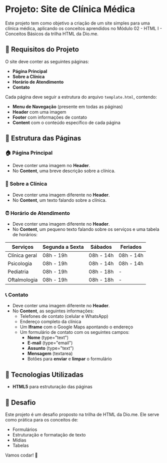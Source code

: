 # Projeto: Site de Clínica Médica

Este projeto tem como objetivo a criação de um site simples para uma clínica médica, aplicando os conceitos aprendidos no Módulo 02 - HTML I - Conceitos Básicos da trilha HTML da Dio.me.

## 📌 Requisitos do Projeto

O site deve conter as seguintes páginas:

- **Página Principal**
- **Sobre a Clínica**
- **Horário de Atendimento**
- **Contato**

Cada página deve seguir a estrutura do arquivo `template.html`, contendo:

- **Menu de Navegação** (presente em todas as páginas)
- **Header** com uma imagem
- **Footer** com informações de contato
- **Content** com o conteúdo específico de cada página

## 📂 Estrutura das Páginas

### 🏠 Página Principal

- Deve conter uma imagem no **Header**.
- No **Content**, uma breve descrição sobre a clínica.

### 🏥 Sobre a Clínica

- Deve conter uma imagem diferente no **Header**.
- No **Content**, um texto falando sobre a clínica.

### ⏰ Horário de Atendimento

- Deve conter uma imagem diferente no **Header**.
- No **Content**, um pequeno texto falando sobre os serviços e uma tabela de horários:

| Serviços      | Segunda a Sexta | Sábados   | Feriados  |
| ------------- | --------------- | --------- | --------- |
| Clínica geral | 08h - 19h       | 08h - 14h | 08h - 14h |
| Psicologia    | 08h - 19h       | 08h - 14h | 08h - 14h |
| Pediatria     | 08h - 19h       | 08h - 18h | -         |
| Oftalmologia  | 08h - 19h       | 08h - 18h | -         |

### 📞 Contato

- Deve conter uma imagem diferente no **Header**.
- No **Content**, as seguintes informações:
  - Telefones de contato (celular e WhatsApp)
  - Endereço completo da clínica
  - Um **Iframe** com o Google Maps apontando o endereço
  - Um formulário de contato com os seguintes campos:
    - **Nome** (type="text")
    - **E-mail** (type="email")
    - **Assunto** (type="text")
    - **Mensagem** (textarea)
    - Botões para **enviar** e **limpar** o formulário

## 📜 Tecnologias Utilizadas

- **HTML5** para estruturação das páginas

## 🎯 Desafio

Este projeto é um desafio proposto na trilha de HTML da Dio.me. Ele serve como prática para os conceitos de:

- Formulários
- Estruturação e formatação de texto
- Mídias
- Tabelas

Vamos codar! 🚀
